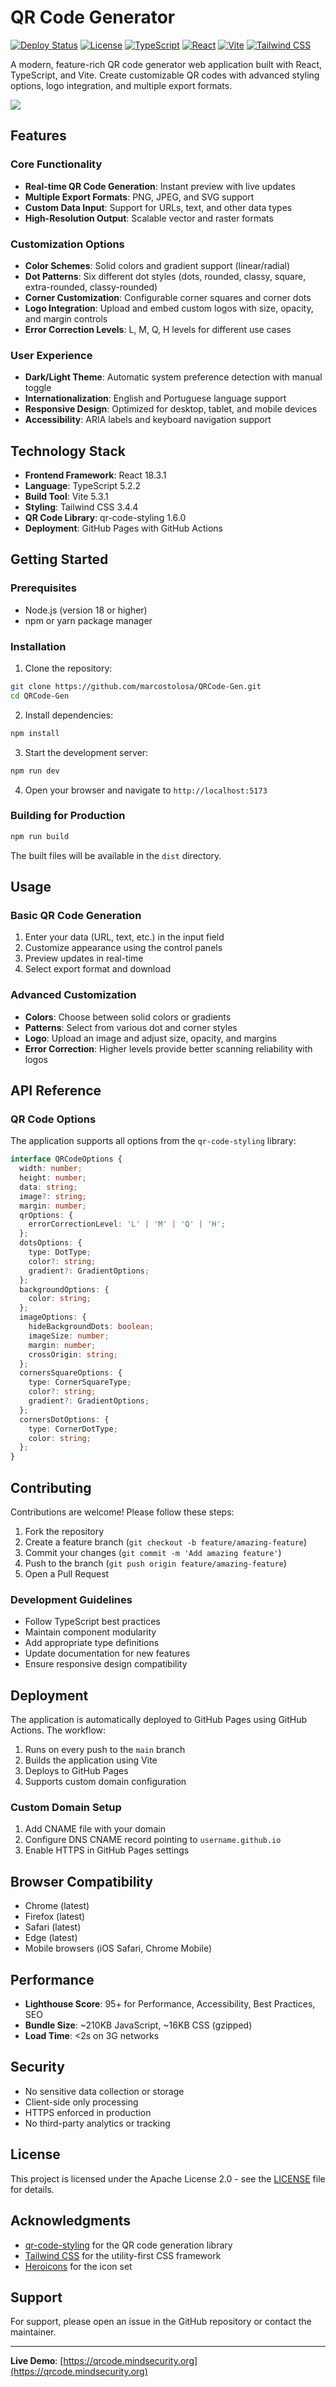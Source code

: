 # QR Code Generator

[![Deploy Status](https://github.com/marcostolosa/QRCode-Gen/workflows/Deploy%20to%20GitHub%20Pages/badge.svg)](https://github.com/marcostolosa/QRCode-Gen/actions)
[![License](https://img.shields.io/badge/License-Apache%202.0-blue.svg)](https://opensource.org/licenses/Apache-2.0)
[![TypeScript](https://img.shields.io/badge/TypeScript-007ACC?style=flat&logo=typescript&logoColor=white)](https://www.typescriptlang.org/)
[![React](https://img.shields.io/badge/React-20232A?style=flat&logo=react&logoColor=61DAFB)](https://reactjs.org/)
[![Vite](https://img.shields.io/badge/Vite-B73BFE?style=flat&logo=vite&logoColor=FFD62E)](https://vitejs.dev/)
[![Tailwind CSS](https://img.shields.io/badge/Tailwind_CSS-38B2AC?style=flat&logo=tailwind-css&logoColor=white)](https://tailwindcss.com/)

A modern, feature-rich QR code generator web application built with React, TypeScript, and Vite. Create customizable QR codes with advanced styling options, logo integration, and multiple export formats.

![](/qrcode-generator/components/demo.png)

## Features

### Core Functionality
- **Real-time QR Code Generation**: Instant preview with live updates
- **Multiple Export Formats**: PNG, JPEG, and SVG support
- **Custom Data Input**: Support for URLs, text, and other data types
- **High-Resolution Output**: Scalable vector and raster formats

### Customization Options
- **Color Schemes**: Solid colors and gradient support (linear/radial)
- **Dot Patterns**: Six different dot styles (dots, rounded, classy, square, extra-rounded, classy-rounded)
- **Corner Customization**: Configurable corner squares and corner dots
- **Logo Integration**: Upload and embed custom logos with size, opacity, and margin controls
- **Error Correction Levels**: L, M, Q, H levels for different use cases

### User Experience
- **Dark/Light Theme**: Automatic system preference detection with manual toggle
- **Internationalization**: English and Portuguese language support
- **Responsive Design**: Optimized for desktop, tablet, and mobile devices
- **Accessibility**: ARIA labels and keyboard navigation support

## Technology Stack

- **Frontend Framework**: React 18.3.1
- **Language**: TypeScript 5.2.2
- **Build Tool**: Vite 5.3.1
- **Styling**: Tailwind CSS 3.4.4
- **QR Code Library**: qr-code-styling 1.6.0
- **Deployment**: GitHub Pages with GitHub Actions

## Getting Started

### Prerequisites
- Node.js (version 18 or higher)
- npm or yarn package manager

### Installation

1. Clone the repository:
```bash
git clone https://github.com/marcostolosa/QRCode-Gen.git
cd QRCode-Gen
```

2. Install dependencies:
```bash
npm install
```

3. Start the development server:
```bash
npm run dev
```

4. Open your browser and navigate to `http://localhost:5173`

### Building for Production

```bash
npm run build
```

The built files will be available in the `dist` directory.

## Usage

### Basic QR Code Generation
1. Enter your data (URL, text, etc.) in the input field
2. Customize appearance using the control panels
3. Preview updates in real-time
4. Select export format and download

### Advanced Customization
- **Colors**: Choose between solid colors or gradients
- **Patterns**: Select from various dot and corner styles
- **Logo**: Upload an image and adjust size, opacity, and margins
- **Error Correction**: Higher levels provide better scanning reliability with logos

## API Reference

### QR Code Options

The application supports all options from the `qr-code-styling` library:

```typescript
interface QRCodeOptions {
  width: number;
  height: number;
  data: string;
  image?: string;
  margin: number;
  qrOptions: {
    errorCorrectionLevel: 'L' | 'M' | 'Q' | 'H';
  };
  dotsOptions: {
    type: DotType;
    color?: string;
    gradient?: GradientOptions;
  };
  backgroundOptions: {
    color: string;
  };
  imageOptions: {
    hideBackgroundDots: boolean;
    imageSize: number;
    margin: number;
    crossOrigin: string;
  };
  cornersSquareOptions: {
    type: CornerSquareType;
    color?: string;
    gradient?: GradientOptions;
  };
  cornersDotOptions: {
    type: CornerDotType;
    color: string;
  };
}
```

## Contributing

Contributions are welcome! Please follow these steps:

1. Fork the repository
2. Create a feature branch (`git checkout -b feature/amazing-feature`)
3. Commit your changes (`git commit -m 'Add amazing feature'`)
4. Push to the branch (`git push origin feature/amazing-feature`)
5. Open a Pull Request

### Development Guidelines
- Follow TypeScript best practices
- Maintain component modularity
- Add appropriate type definitions
- Update documentation for new features
- Ensure responsive design compatibility

## Deployment

The application is automatically deployed to GitHub Pages using GitHub Actions. The workflow:

1. Runs on every push to the `main` branch
2. Builds the application using Vite
3. Deploys to GitHub Pages
4. Supports custom domain configuration

### Custom Domain Setup
1. Add CNAME file with your domain
2. Configure DNS CNAME record pointing to `username.github.io`
3. Enable HTTPS in GitHub Pages settings

## Browser Compatibility

- Chrome (latest)
- Firefox (latest)
- Safari (latest)
- Edge (latest)
- Mobile browsers (iOS Safari, Chrome Mobile)

## Performance

- **Lighthouse Score**: 95+ for Performance, Accessibility, Best Practices, SEO
- **Bundle Size**: ~210KB JavaScript, ~16KB CSS (gzipped)
- **Load Time**: <2s on 3G networks

## Security

- No sensitive data collection or storage
- Client-side only processing
- HTTPS enforced in production
- No third-party analytics or tracking

## License

This project is licensed under the Apache License 2.0 - see the [LICENSE](LICENSE) file for details.

## Acknowledgments

- [qr-code-styling](https://github.com/kozakdenys/qr-code-styling) for the QR code generation library
- [Tailwind CSS](https://tailwindcss.com/) for the utility-first CSS framework
- [Heroicons](https://heroicons.com/) for the icon set

## Support

For support, please open an issue in the GitHub repository or contact the maintainer.

---

**Live Demo**: [https://qrcode.mindsecurity.org](https://qrcode.mindsecurity.org)
